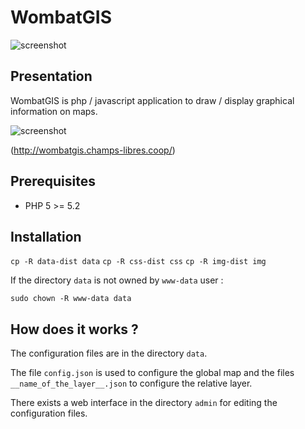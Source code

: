 # WombatGIS

![screenshot](https://redmine.champs-libres.coop/projects/wombatgis/repository/revisions/master/entry/img-dist/logo_black.png)

## Presentation

WombatGIS is php / javascript application to draw / display graphical information on maps.

![screenshot](https://redmine.champs-libres.coop/projects/wombatgis/repository/revisions/master/entry/overview.png)

(http://wombatgis.champs-libres.coop/)

## Prerequisites

* PHP 5 >= 5.2

## Installation

`cp -R data-dist data`
`cp -R css-dist css`
`cp -R img-dist img`

If the directory `data` is not owned by `www-data` user :

`sudo chown -R www-data data`

## How does it works ?

The configuration files are in the directory `data`.

The file `config.json` is used to configure the global map and the files `__name_of_the_layer__.json` to configure the relative layer.

There exists a web interface in the directory `admin` for editing the configuration files.